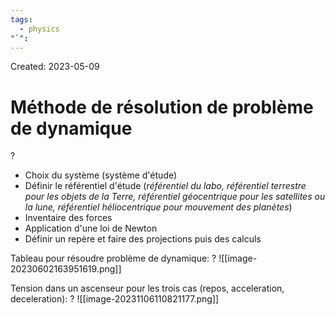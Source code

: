 ```yaml
---
tags:
  - physics
"`":
---
```

Created: 2023-05-09

# Méthode de résolution de problème de dynamique
?
- Choix du système (système d'étude)
- Définir le référentiel d'étude (*référentiel du labo, référentiel terrestre pour les objets de la Terre, référentiel géocentrique pour les satellites ou la lune, référentiel héliocentrique pour mouvement des planètes*)
- Inventaire des forces
- Application d'une loi de Newton
- Définir un repère et faire des projections puis des calculs 
<!--SR:!2023-12-06,55,170-->


Tableau pour résoudre problème de dynamique:
?
![[image-20230602163951619.png]]
<!--SR:!2024-02-02,145,244-->


Tension dans un ascenseur pour les trois cas (repos, acceleration, deceleration):
?
![[image-20231106110821177.png]]
<!--SR:!2023-11-09,1,221-->

